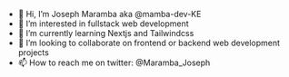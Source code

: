 - 👋 Hi, I’m Joseph Maramba aka @mamba-dev-KE
- 👀 I’m interested in fullstack web development
- 🌱 I’m currently learning Nextjs and Tailwindcss
- 💞️ I’m looking to collaborate on frontend or backend web development projects
- 📫 How to reach me on twitter: @Maramba_Joseph

<!---
mamba-dev-KE/mamba-dev-KE is a ✨ special ✨ repository because its `README.md` (this file) appears on your GitHub profile.
You can click the Preview link to take a look at your changes.
--->
